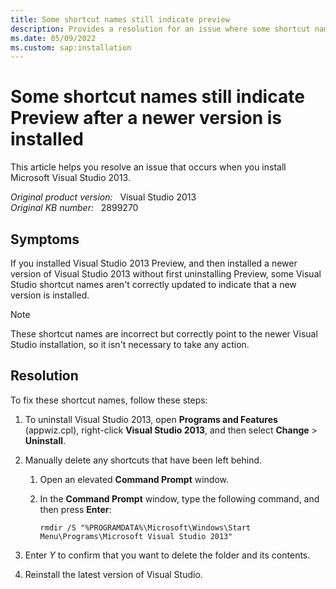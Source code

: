 ```yaml
---
title: Some shortcut names still indicate preview
description: Provides a resolution for an issue where some shortcut names still indicate preview version after a newer version is installed.
ms.date: 05/09/2022
ms.custom: sap:installation
---
```

# Some shortcut names still indicate Preview after a newer version is installed

This article helps you resolve an issue that occurs when you install Microsoft Visual Studio 2013.

_Original product version:_ &nbsp; Visual Studio 2013  
_Original KB number:_ &nbsp; 2899270

## Symptoms

If you installed Visual Studio 2013 Preview, and then installed a newer version of Visual Studio 2013 without first uninstalling Preview, some Visual Studio shortcut names aren't correctly updated to indicate that a new version is installed.

> [!NOTE]
> These shortcut names are incorrect but correctly point to the newer Visual Studio installation, so it isn't necessary to take any action.

## Resolution

To fix these shortcut names, follow these steps:

1. To uninstall Visual Studio 2013, open **Programs and Features** (appwiz.cpl), right-click **Visual Studio 2013**, and then select **Change** > **Uninstall**.

2. Manually delete any shortcuts that have been left behind.

    1. Open an elevated **Command Prompt** window.

    2. In the **Command Prompt** window, type the following command, and then press **Enter**:

        ```console
        rmdir /S "%PROGRAMDATA%\Microsoft\Windows\Start Menu\Programs\Microsoft Visual Studio 2013"
        ```

3. Enter _Y_ to confirm that you want to delete the folder and its contents.

4. Reinstall the latest version of Visual Studio.
